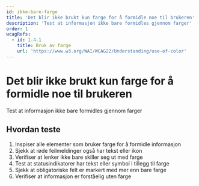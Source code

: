 ```yaml
---
id: ikke-bare-farge
title: 'Det blir ikke brukt kun farge for å formidle noe til brukeren'
description: 'Test at informasjon ikke bare formidles gjennom farger'
order: 1
wcagRefs:
  - id: 1.4.1
    title: Bruk av farge
    url: 'https://www.w3.org/WAI/WCAG22/Understanding/use-of-color'
---
```


# Det blir ikke brukt kun farge for å formidle noe til brukeren

Test at informasjon ikke bare formidles gjennom farger

## Hvordan teste

1. Inspiser alle elementer som bruker farge for å formidle informasjon
2. Sjekk at røde feilmeldinger også har tekst eller ikon
3. Verifiser at lenker ikke bare skiller seg ut med farge
4. Test at statusindikatorer har tekst eller symbol i tillegg til farge
5. Sjekk at obligatoriske felt er markert med mer enn bare farge
6. Verifiser at informasjon er forståelig uten farge

